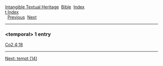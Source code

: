[Intangible Textual Heritage](../../index)  [Bible](../index) 
[Index](index)   
[t Index](_t_)  
  [Previous](c11376)  [Next](c11378) 

------------------------------------------------------------------------

### &lt;temporal&gt; 1 entry

[Co2 4:18](../kjv/co2004.htm#018)  

------------------------------------------------------------------------

[Next: tempt (14)](c11378)
